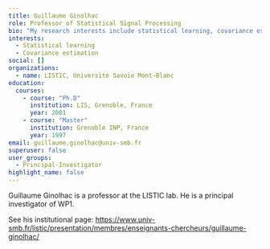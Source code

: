 ```yaml
---
title: Guillaume Ginolhac
role: Professor of Statistical Signal Processing
bio: "My research interests include statistical learning, covariance estimation."
interests:
  - Statistical learning
  - Covariance estimation
social: []
organizations:
  - name: LISTIC, Université Savoie Mont-Blanc
education:
  courses:
    - course: "Ph.D"
      institution: LIS, Grenoble, France
      year: 2001
    - course: "Master"
      institution: Grenoble INP, France
      year: 1997
email: guillaume.ginolhac@univ-smb.fr
superuser: false
user_groups:
  - Principal-Investigator
highlight_name: false
---
```

Guillaume Ginolhac is a professor at the LISTIC lab. He is a principal investigator of WP1.

See his institutional page: https://www.univ-smb.fr/listic/presentation/membres/enseignants-chercheurs/guillaume-ginolhac/
